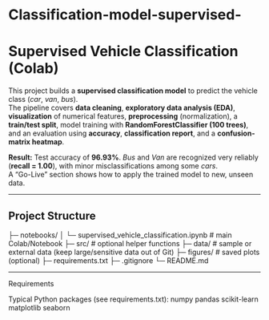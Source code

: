 # Classification-model-supervised-

# Supervised Vehicle Classification (Colab)

This project builds a **supervised classification model** to predict the vehicle class (*car*, *van*, *bus*).  
The pipeline covers **data cleaning**, **exploratory data analysis (EDA)**, **visualization** of numerical features, **preprocessing** (normalization), a **train/test split**, model training with **RandomForestClassifier (100 trees)**, and an evaluation using **accuracy**, **classification report**, and a **confusion-matrix heatmap**.

**Result:** Test accuracy of **96.93%**. *Bus* and *Van* are recognized very reliably (**recall = 1.00**), with minor misclassifications among some *cars*.  
A “Go-Live” section shows how to apply the trained model to new, unseen data.

---

## Project Structure

├─ notebooks/
│ └─ supervised_vehicle_classification.ipynb # main Colab/Notebook
├─ src/ # optional helper functions
├─ data/ # sample or external data (keep large/sensitive data out of Git)
├─ figures/ # saved plots (optional)
├─ requirements.txt
├─ .gitignore
└─ README.md


---

Requirements

Typical Python packages (see requirements.txt):
numpy
pandas
scikit-learn
matplotlib
seaborn

